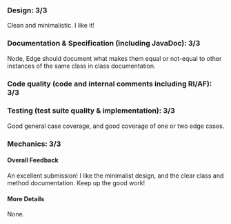 ### Design: 3/3

Clean and minimalistic. I like it!

### Documentation & Specification (including JavaDoc): 3/3

Node, Edge should document what makes them equal or not-equal to other
instances of the same class in class documentation.

### Code quality (code and internal comments including RI/AF): 3/3

### Testing (test suite quality & implementation): 3/3

Good general case coverage, and good coverage of one or two edge cases.

### Mechanics: 3/3

#### Overall Feedback

An excellent submission! I like the minimalist design, and the clear class and
method documentation. Keep up the good work!

#### More Details

None.

